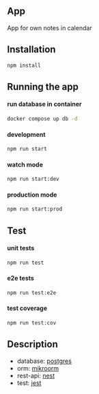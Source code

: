 ## App
App for own notes in calendar

## Installation

```bash
npm install
```

## Running the app

#### run database in container
```bash
docker compose up db -d
```
#### development
```bash
npm run start
```
#### watch mode
```bash
npm run start:dev
```
#### production mode
```bash
npm run start:prod
```

## Test

#### unit tests
```bash
npm run test
```
#### e2e tests
```bash
npm run test:e2e
```
#### test coverage
```bash
npm run test:cov
```

## Description
 - database: [postgres](https://www.postgresql.org/)
 - orm: [mikroorm](https://mikro-orm.io/)
 - rest-api: [nest](https://nestjs.com/)
 - test: [jest](https://jestjs.io/)
